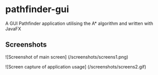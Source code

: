 # pathfinder-gui
A GUI Pathfinder application utilising the A* algorithm and written with JavaFX

## Screenshots
![Screenshot of main screen] 
(/screenshots/screens1.png)

![Screen capture of application usage] 
(/screenshots/screens2.gif)
